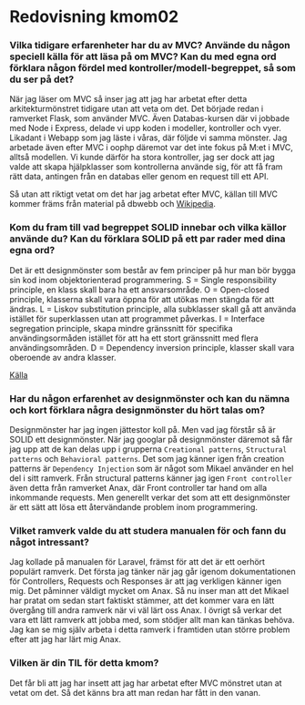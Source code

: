 ---
---

# Redovisning kmom02

### Vilka tidigare erfarenheter har du av MVC? Använde du någon speciell källa för att läsa på om MVC? Kan du med egna ord förklara någon fördel med kontroller/modell-begreppet, så som du ser på det?

När jag läser om MVC så inser jag att jag har arbetat efter detta arkitekturmönstret tidigare utan att veta om det. Det började redan i ramverket Flask, som använder MVC. Även Databas-kursen där vi jobbade med Node i Express, delade vi upp koden i modeller, kontroller och vyer. Likadant i Webapp som jag läste i våras, där följde vi samma mönster. Jag arbetade även efter MVC i oophp däremot var det inte fokus på M:et i MVC, alltså modellen. Vi kunde därför ha stora kontroller, jag ser dock att jag valde att skapa hjälpklasser som kontrollerna använde sig, för att få fram rätt data, antingen från en databas eller genom en request till ett API.

Så utan att riktigt vetat om det har jag arbetat efter MVC, källan till MVC kommer främs från material på dbwebb och [Wikipedia](https://sv.wikipedia.org/wiki/Model-View-Controller).

### Kom du fram till vad begreppet SOLID innebar och vilka källor använde du? Kan du förklara SOLID på ett par rader med dina egna ord?

Det är ett designmönster som består av fem principer på hur man bör bygga sin kod inom objektorienterad programmering. S = Single responsibility principle, en klass skall bara ha ett ansvarsområde. O = Open-closed principle, klasserna skall vara öppna för att utökas men stängda för att ändras. L = Liskov substitution principle, alla subklasser skall gå att använda istället för superklassen utan att programmet påverkas. I = Interface segregation principle, skapa mindre gränssnitt för specifika användingsormåden istället för att ha ett stort gränssnitt med flera användingsområden. D = Dependency inversion principle, klasser skall vara oberoende av andra klasser.

[Källa](https://en.wikipedia.org/wiki/SOLID)

### Har du någon erfarenhet av designmönster och kan du nämna och kort förklara några designmönster du hört talas om?

Designmönster har jag ingen jättestor koll på. Men vad jag förstår så är SOLID ett designmönster. När jag googlar på designmönster däremot så får jag upp att de kan delas upp i grupperna `Creational patterns`, `Structural patterns` och `Behavioral patterns`. Det som jag känner igen från creation patterns är `Dependency Injection` som är något som Mikael använder en hel del i sitt ramverk. Från structural patterns känner jag igen `Front controller` även detta från ramverket Anax, där Front controller tar hand om alla inkommande requests. Men generellt verkar det som att ett designmönster är ett sätt att lösa ett återvändande problem inom programmering.

### Vilket ramverk valde du att studera manualen för och fann du något intressant?

Jag kollade på manualen för Laravel, främst för att det är ett oerhört populärt ramverk. Det första jag tänker när jag går igenom dokumentationen för Controllers, Requests och Responses är att jag verkligen känner igen mig. Det påminner väldigt mycket om Anax. Så nu inser man att det Mikael har pratat om sedan start faktiskt stämmer, att det kommer vara en lätt övergång till andra ramverk när vi väl lärt oss Anax. I övrigt så verkar det vara ett lätt ramverk att jobba med, som stödjer allt man kan tänkas behöva. Jag kan se mig själv arbeta i detta ramverk i framtiden utan större problem efter att jag har lärt mig Anax.

### Vilken är din TIL för detta kmom?

Det får bli att jag har insett att jag har arbetat efter MVC mönstret utan at vetat om det. Så det känns bra att man redan har fått in den vanan.
